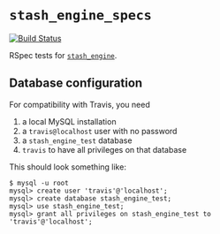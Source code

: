# `stash_engine_specs`

[![Build Status](https://travis-ci.org/CDLUC3/stash_engine_specs.png)](https://travis-ci.org/CDLUC3/stash_engine_specs) 

RSpec tests for [`stash_engine`](https://github.com/CDLUC3/stash_engine).

## Database configuration

For compatibility with Travis, you need

1. a local MySQL installation
2. a `travis@localhost` user with no password
3. a `stash_engine_test` database
4. `travis` to have all privileges on that database

This should look something like:

```
$ mysql -u root
mysql> create user 'travis'@'localhost';
mysql> create database stash_engine_test;
mysql> use stash_engine_test;
mysql> grant all privileges on stash_engine_test to 'travis'@'localhost';
```

